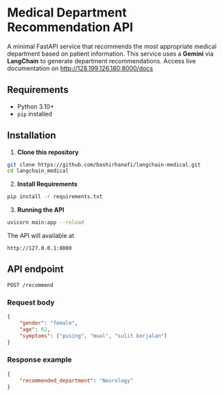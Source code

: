 # Medical Department Recommendation API

A minimal FastAPI service that recommends the most appropriate medical department based on patient information. This service uses a **Gemini** via **LangChain** to generate department recommendations.
Access live documentation on http://128.199.126.180:8000/docs

## Requirements

- Python 3.10+
- `pip` installed

## Installation

1. **Clone this repository**
```bash
git clone https://github.com/bashirhanafi/langchain-medical.git
cd langchain_medical

```
2. **Install Requirements**
```bash
pip install -r requirements.txt

```
3. **Running the API**
```bash
uvicorn main:app --reload
```
The API will available at 
```
http://127.0.0.1:8000

```

## API endpoint
`POST /recommend`

### Request body
```json
{
    "gender": "female",
    "age": 62,
    "symptoms": ["pusing", "mual", "sulit berjalan"]
}
```

### Response example
```json
{
    "recommended_department": "Neurology"
}
```




